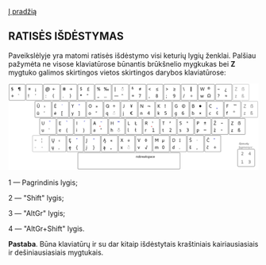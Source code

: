 [Į pradžią](../README.md)

RATISĖS IŠDĖSTYMAS
-----------------------

Paveikslėlyje yra matomi ratisės išdėstymo visi keturių lygių ženklai. Palšiau pažymėta ne visose klaviatūrose būnantis brūkšnelio mygkukas bei __Z__ mygtuko galimos skirtingos vietos skirtingos darybos klaviatūrose:

![Ratisės išdėstymas](images/lek_ratise_layout.png)

1 — Pagrindinis lygis;

2 — "Shift" lygis;

3 — "AltGr" lygis;

4 — "AltGr+Shift" lygis.

__Pastaba__. Būna klaviatūrų ir su dar kitaip išdėstytais kraštiniais kairiausiasiais ir dešiniausiasiais mygtukais.
